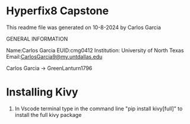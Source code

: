 ﻿# Hyperfix8 Capstone
This readme file was generated on 10-8-2024 by Carlos Garcia

GENERAL INFORMATION

Name:Carlos Garcia
EUID:cmg0412
Institution: University of North Texas 
Email:CarlosGarcia9@my.untdallas.edu

Carlos Garcia -> GreenLanturn1796



# Installing Kivy

1. In Vscode terminal type in the command line "pip install kivy[full]" to install the full kivy package
